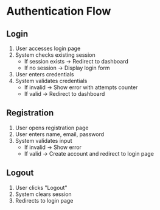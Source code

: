 # Authentication Flow

## Login
1. User accesses login page
2. System checks existing session
   - If session exists → Redirect to dashboard
   - If no session → Display login form
3. User enters credentials
4. System validates credentials
   - If invalid → Show error with attempts counter
   - If valid → Redirect to dashboard

## Registration
1. User opens registration page
2. User enters name, email, password
3. System validates input
   - If invalid → Show error
   - If valid → Create account and redirect to login page

## Logout
1. User clicks "Logout"
2. System clears session
3. Redirects to login page
